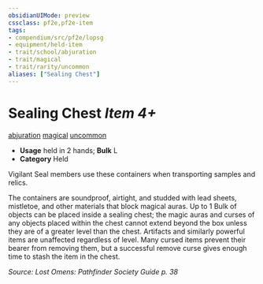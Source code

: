 ```yaml
---
obsidianUIMode: preview
cssclass: pf2e,pf2e-item
tags:
- compendium/src/pf2e/lopsg
- equipment/held-item
- trait/school/abjuration
- trait/magical
- trait/rarity/uncommon
aliases: ["Sealing Chest"]
---
```

# Sealing Chest *Item 4+*  
[abjuration](abjuration.md)  [magical](magical.md)  [uncommon](uncommon.md)  

- **Usage** held in 2 hands; **Bulk** L
- **Category** Held

Vigilant Seal members use these containers when transporting samples and relics.

The containers are soundproof, airtight, and studded with lead sheets, mistletoe, and other materials that block magical auras. Up to 1 Bulk of objects can be placed inside a sealing chest; the magic auras and curses of any objects placed within the chest cannot extend beyond the box unless they are of a greater level than the chest. Artifacts and similarly powerful items are unaffected regardless of level. Many cursed items prevent their bearer from removing them, but a successful remove curse gives enough time to stash the item in the chest.

*Source: Lost Omens: Pathfinder Society Guide p. 38*